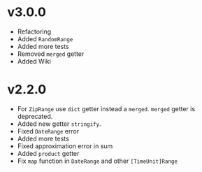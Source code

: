 # v3.0.0
- Refactoring
- Added `RandomRange`
- Added more tests
- Removed `merged` getter
- Added Wiki
# v2.2.0
- For `ZipRange` use `dict` getter instead a `merged`. `merged` getter is deprecated.
- Added new getter `stringify`.
- Fixed `DateRange` error
- Added more tests
- Fixed approximation error in sum
- Added `product` getter
- Fix `map` function in `DateRange` and other `[TimeUnit]Range`